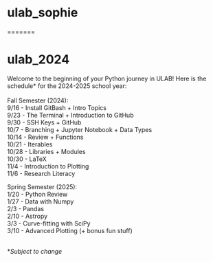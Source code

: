 # ulab_sophie
=======
# ulab_2024

Welcome to the beginning of your Python journey in ULAB! Here is the schedule* for the 2024-2025 school year: \
\
Fall Semester (2024): \
9/16 - Install GitBash + Intro Topics \
9/23 - The Terminal + Introduction to GitHub \
9/30 - SSH Keys + GitHub \
10/7 - Branching + Jupyter Notebook + Data Types \
10/14 - Review + Functions \
10/21 - Iterables \
10/28 - Libraries + Modules \
10/30 - LaTeX \
11/4 - Introduction to Plotting \
11/6 - Research Literacy

Spring Semester (2025): \
1/20 - Python Review \
1/27 - Data with Numpy \
2/3 - Pandas \
2/10 - Astropy \
3/3 - Curve-fitting with SciPy \
3/10 - Advanced Plotting (+ bonus fun stuff) 

\
*_Subject to change_
